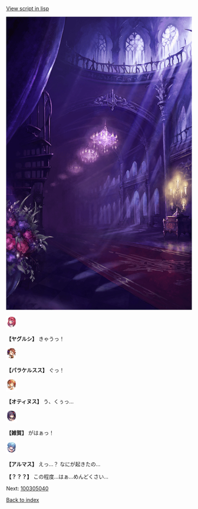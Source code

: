[View script in lisp](../scripts/100305033.txt)

![300_devil_room.png](../images/backgrounds/300_devil_room.png)

<img src="../images/units/3201711.png" alt="3201711.png" height="34"/>

**【ヤグルシ】**
きゃうっ！

<img src="../images/units/3101311.png" alt="3101311.png" height="34"/>

**【パラケルスス】**
ぐっ！

<img src="../images/units/3400811.png" alt="3400811.png" height="34"/>

**【オティヌス】**
う、くぅっ…

<img src="../images/units/3502411.png" alt="3502411.png" height="34"/>

**【雑賀】**
がはぁっ！

<img src="../images/units/3103811.png" alt="3103811.png" height="34"/>

**【アルマス】**
えっ…？
なにが起きたの…

**【？？？】**
この程度…はぁ…めんどくさい…


Next: [100305040](100305040.md)

[Back to index](index.md)
